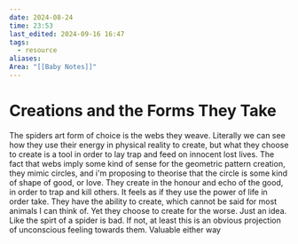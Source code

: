 ```yaml
---
date: 2024-08-24
time: 23:53
last_edited: 2024-09-16 16:47
tags:
  - resource
aliases: 
Area: "[[Baby Notes]]"
---
```

# Creations and the Forms They Take
The spiders art form of choice is the webs they weave. Literally we can see how they use their energy in physical reality to create, but what they choose to create is a tool in order to lay trap and feed on innocent lost lives.
The fact that webs imply some kind of sense for the geometric pattern creation, they mimic circles, and i'm proposing to theorise that the circle is some kind of shape of good, or love. They create in the honour and echo of the good, in order to trap and kill others.
It feels as if they use the power of life in order take. They have the ability to create, which cannot be said for most animals I can think of. Yet they choose to create for the worse.
Just an idea. Like the spirt of a spider is bad. If not, at least this is an obvious projection of unconscious feeling towards them. Valuable either way
